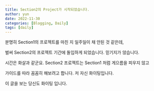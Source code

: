 ```yaml
---
title: Section2의 Project가 시작되었습니다.
author: yun
date: 2022-11-30
categories: [Blogging, Daily]
tags: [daily]
---
```


분명히 Section1의 프로젝트를 마친 지 일주일이 채 안된 것 같은데,

벌써 Section2의 프로젝트 기간에 돌입하게 되었습니다. 믿기지가 않습니다.

시간은 화살과 같군요. Section2 프로젝트는 Section1 처럼 게으름을 피우지 않고

가이드를 따라 꼼꼼히 해보려고 합니다. 저 자신 화이팅입니다.

이 글을 보는 당신도 화이팅 입니다.
